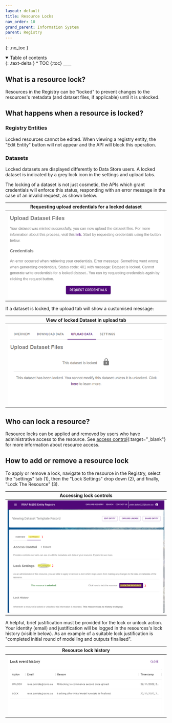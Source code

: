 ```yaml
---
layout: default
title: Resource Locks
nav_order: 10
grand_parent: Information System
parent: Registry
---
```


{: .no_toc }

<details  open markdown="block">
  <summary>
    Table of contents
  </summary>
{: .text-delta }
* TOC
{:toc}
____
</details>

## What is a resource lock?

Resources in the Registry can be "locked" to prevent changes to the resources's metadata (and dataset files, if applicable) until it is unlocked.

## What happens when a resource is locked?

### Registry Entities

Locked resources cannot be edited. When viewing a registry entity, the "Edit Entity" button will not appear and the API will block this operation.

### Datasets

Locked datasets are displayed differently to Data Store users. A locked dataset is indicated by a grey lock icon in the settings and upload tabs.

The locking of a dataset is not just cosmetic, the APIs which grant credentials will enforce this status, responding with an error message in the case of an invalid request, as shown below.

|                             Requesting upload credentials for a locked dataset                             |
| :--------------------------------------------------------------------------------------------------------: |
| <img src="../../../assets/images/data_store/dataset_lock/locked_api_error.png" alt="drawing" width="600"/> |

If a dataset is locked, the upload tab will show a customised message:

|                                  View of locked Dataset in upload tab                                   |
| :-----------------------------------------------------------------------------------------------------: |
| <img src="../../../assets/images/data_store/dataset_lock/upload_locked.PNG" alt="drawing" width="600"/> |

## Who can lock a resource?

Resource locks can be applied and removed by users who have administrative access to the resource. See [access control](/access-control.html){:target="\_blank"} for more information about resource access.

## How to add or remove a resource lock

To apply or remove a lock, navigate to the resource in the Registry, select the "settings" tab (1), then the "Lock Settings" drop down (2), and finally, "Lock The Resource" (3).

|                                        Accessing lock controls                                         |
| :----------------------------------------------------------------------------------------------------: |
| <img src="../../../assets/images/data_store/dataset_lock/finding_lock.png" alt="drawing" width="600"/> |

A helpful, brief justification must be provided for the lock or unlock action. Your identity (email) and justification will be logged in the resources's lock history (visible below). As an example of a suitable lock justification is "completed initial round of modelling and outputs finalised".

|                                            Resource lock history                                             |
| :----------------------------------------------------------------------------------------------------------: |
| <img src="../../../assets/images/data_store/dataset_lock/lock_event_history.PNG" alt="drawing" width="600"/> |
